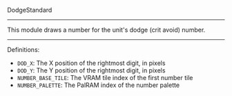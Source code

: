 
DodgeStandard

---

This module draws a number for the unit's dodge (crit avoid) number.

---

Definitions:

  * `DOD_X`: The X position of the rightmost digit, in pixels
  * `DOD_Y`: The Y position of the rightmost digit, in pixels
  * `NUMBER_BASE_TILE`: The VRAM tile index of the first number tile
  * `NUMBER_PALETTE`: The PalRAM index of the number palette
